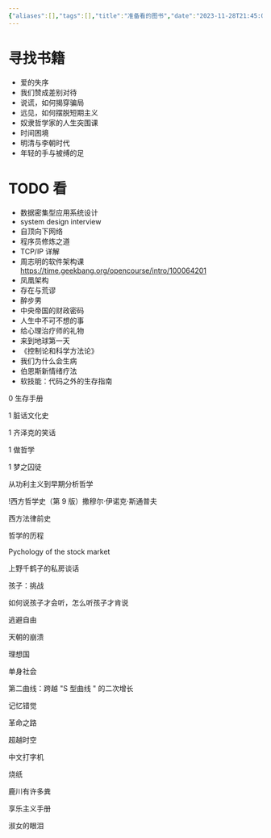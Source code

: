 ```yaml
---
{"aliases":[],"tags":[],"title":"准备看的图书","date":"2023-11-28T21:45:08+08:00","date_modify":"2025-09-18T14:51:08+08:00","dg-publish":true,"permalink":"/Publish/201_阅读电影/准备看的图书/","dgPassFrontmatter":true,"created":"2023-11-28T21:45:08+08:00","updated":"2025-09-18T14:51:08+08:00"}
---
```



# 寻找书籍

- 爱的失序
- 我们赞成差别对待
- 说谎，如何揭穿骗局
- 远见，如何摆脱短期主义
- 奴隶哲学家的人生突围课
- 时间困境
- 明清与李朝时代
- 年轻的手与被缚的足

# TODO 看

- 数据密集型应用系统设计
- system design interview
- 自顶向下网络
- 程序员修炼之道
- TCP/IP 详解
- 周志明的软件架构课 <https://time.geekbang.org/opencourse/intro/100064201>
- 凤凰架构
- 存在与荒谬
- 醉步男
- 中央帝国的财政密码
- 人生中不可不想的事
- 给心理治疗师的礼物
- 来到地球第一天
- 《控制论和科学方法论》
- 我们为什么会生病
- 伯恩斯新情绪疗法
- 软技能：代码之外的生存指南

0 生存手册

1 脏话文化史

1 齐泽克的笑话

1 做哲学

1 梦之囚徒

从功利主义到早期分析哲学

!西方哲学史（第 9 版）撒穆尔·伊诺克·斯通普夫

西方法律前史

哲学的历程

Pychology of the stock market

上野千鹤子的私房谈话

孩子：挑战

如何说孩子才会听，怎么听孩子才肯说

逃避自由

天朝的崩溃

理想国

单身社会

第二曲线：跨越 "S 型曲线 " 的二次增长

记忆错觉

革命之路

超越时空

中文打字机

烧纸

鹿川有许多粪

享乐主义手册

淑女的眼泪
